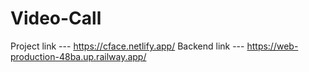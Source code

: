 # Video-Call

Project link --- https://cface.netlify.app/
Backend link --- https://web-production-48ba.up.railway.app/

